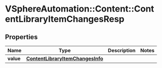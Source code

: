 # VSphereAutomation::Content::ContentLibraryItemChangesResp

## Properties
Name | Type | Description | Notes
------------ | ------------- | ------------- | -------------
**value** | [**ContentLibraryItemChangesInfo**](ContentLibraryItemChangesInfo.md) |  | 


